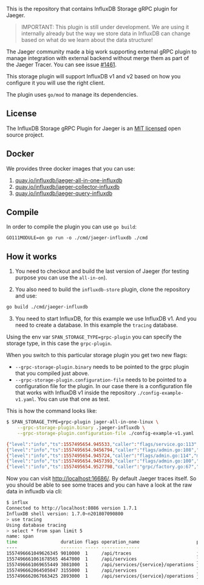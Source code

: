 This is the repository that contains InfluxDB Storage gRPC plugin for Jaeger.

> IMPORTANT: This plugin is still under development. We are using it internally
> already but the way we store data in InfluxDB can change based on what do we
> learn about the data structure!

The Jaeger community made a big work supporting external gRPC plugin to manage
integration with external backend without merge them as part of the Jaeger
Tracer. You can see issue [#1461](https://github.com/jaegertracing/jaeger/pull/1461).

This storage plugin will support InfluxDB v1 and v2 based on how you configure
it you will use the right client.

The plugin uses `go/mod` to manage its dependencies.

## License

The InfluxDB Storage gRPC Plugin for Jaeger is an [MIT licensed](LICENSE) open source project.

## Docker
We provides three docker images that you can use:

1. [quay.io/influxdb/jaeger-all-in-one-influxdb](https://quay.io/repository/influxdb/jaeger-all-in-one-influxdb)
2. [quay.io/influxdb/jaeger-collector-influxdb](https://quay.io/repository/influxdb/jaeger-collector-influxdb)
3. [quay.io/influxdb/jaeger-query-influxdb](https://quay.io/repository/influxdb/jaeger-query-influxdb)

## Compile
In order to compile the plugin you can use `go build`:

```
GO111MODULE=on go run -o ./cmd/jaeger-influxdb ./cmd
```

## How it works

1. You need to checkout and build the last version of Jaeger (for testing purpose
you can use the `all-in-on`).

2. You also need to build the `influxdb-store` plugin, clone the repository and use:

```bash
go build ./cmd/jaeger-influxdb
```

3. You need to start InfluxDB, for this example we use InfluxDB v1. And you need
   to create a database. In this example the `tracing` database.

Using the env var `SPAN_STORAGE_TYPE=grpc-plugin` you can specify the storage
type, in this case the `grpc-plugin`.

When you switch to this particular storage plugin you get two new flags:

* `--grpc-storage-plugin.binary` needs to be pointed to the grpc plugin that
   you compiled just above.
* `--grpc-storage-plugin.configuration-file` needs to be pointed to a
   configuration file for the plugin. In our case there is a
   configuration file that works with InfluxDB v1 inside the repository
   `./config-example-v1.yaml`. You can use that one as test.

This is how the command looks like:

```bash
$ SPAN_STORAGE_TYPE=grpc-plugin jager-all-in-one-linux \
    --grpc-storage-plugin.binary .jaeger-influxdb \
    --grpc-storage-plugin.configuration-file ./config-example-v1.yaml

{"level":"info","ts":1557495654.945533,"caller":"flags/service.go:113","msg":"Mounting metrics handler on admin server","route":"/metrics"}
{"level":"info","ts":1557495654.9456794,"caller":"flags/admin.go:108","msg":"Mounting health check on admin server","route":"/"}
{"level":"info","ts":1557495654.945724,"caller":"flags/admin.go:114","msg":"Starting admin HTTP server","http-port":14269}
{"level":"info","ts":1557495654.9457393,"caller":"flags/admin.go:100","msg":"Admin server started","http-port":14269,"health-status":"unavailable"}
{"level":"info","ts":1557495654.9527798,"caller":"grpc/factory.go:67","msg":"External plugin storage configuration","configuration":{"PluginBinary":"/home/gianarb/git/jaeger-store/jaeger-influxdb","PluginConfigurationFile":"./config-example-v1.yaml"}}
```

Now you can visit [http://localhost:16686/](http://localhost:16686/). By default
Jaeger traces itself. So you should be able to see some traces and you can have
a look at the raw data in influxdb via cli:

```bash
$ influx
Connected to http://localhost:8086 version 1.7.1
InfluxDB shell version: 1.7.0~n201807090800
> use tracing
Using database tracing
> select * from span limit 5
name: span
time                duration flags operation_name                     process_tag_keys                       service_name span_id          tag:client-uuid    tag:component tag:hostname tag:http.method tag:http.status_code tag:http.url                                                                                                                tag:internal.span.format tag:ip          tag:jaeger.version tag:sampler.param tag:sampler.type tag:span.kind trace_id
----                -------- ----- --------------                     ----------------                       ------------ -------          ---------------    ------------- ------------ --------------- -------------------- ------------                                                                                                                ------------------------ ------          ------------------ ----------------- ---------------- ------------- --------
1557496661049626345 9010000  1     /api/traces                        jaeger.version,hostname,ip,client-uuid jaeger-query 1ab4fba76c4045f  s:3868643cf6b2b994 s:net/http    s:gianarb    s:GET           i:200                s:/api/traces?end=1557495664841000&limit=20&lookback=1h&maxDuration&minDuration&service=jaeger-query&start=1557492064841000 s:proto                  s:192.168.1.170 s:Go-2.15.1dev     b:t               s:const          s:server      1ab4fba76c4045f
1557496661061678565 4647000  1     /api/services                      jaeger.version,hostname,ip,client-uuid jaeger-query 75c7fc23fca70294 s:3868643cf6b2b994 s:net/http    s:gianarb    s:GET           i:200                s:/api/services                                                                                                             s:proto                  s:192.168.1.170 s:Go-2.15.1dev     b:t               s:const          s:server      75c7fc23fca70294
1557496661069655449 3081000  1     /api/services/{service}/operations jaeger.version,hostname,ip,client-uuid jaeger-query 41ad7ffe0f792295 s:3868643cf6b2b994 s:net/http    s:gianarb    s:GET           i:200                s:/api/services/jaeger-query/operations                                                                                     s:proto                  s:192.168.1.170 s:Go-2.15.1dev     b:t               s:const          s:server      41ad7ffe0f792295
1557496662064505047 3155000  1     /api/services                      jaeger.version,hostname,ip,client-uuid jaeger-query 7d0202924093a54d s:3868643cf6b2b994 s:net/http    s:gianarb    s:GET           i:200                s:/api/services                                                                                                             s:proto                  s:192.168.1.170 s:Go-2.15.1dev     b:t               s:const          s:server      7d0202924093a54d
1557496662067663425 2893000  1     /api/services/{service}/operations jaeger.version,hostname,ip,client-uuid jaeger-query 524f8d6ffce9132d s:3868643cf6b2b994 s:net/http    s:gianarb    s:GET           i:200                s:/api/services/jaeger-query/operations                                                                                     s:proto                  s:192.168.1.170 s:Go-2.15.1dev     b:t               s:const          s:server      524f8d6ffce9132d
```
